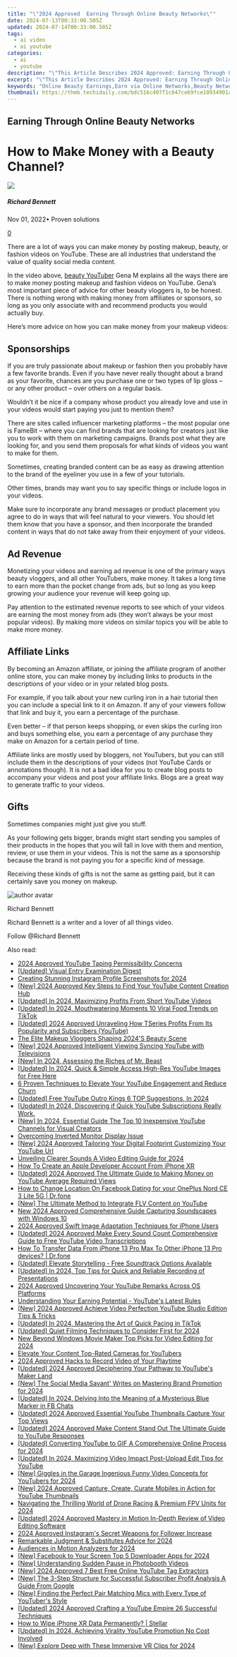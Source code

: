 ```yaml
---
title: "\"2024 Approved  Earning Through Online Beauty Networks\""
date: 2024-07-13T00:33:00.505Z
updated: 2024-07-14T00:33:00.505Z
tags:
  - ai video
  - ai youtube
categories:
  - ai
  - youtube
description: "\"This Article Describes 2024 Approved: Earning Through Online Beauty Networks\""
excerpt: "\"This Article Describes 2024 Approved: Earning Through Online Beauty Networks\""
keywords: "Online Beauty Earnings,Earn via Online Networks,Beauty Network Income,Digital Beauty Profits,Beauty Site Earnings,Web Beauty Revenue,Networking for Beauty Earning"
thumbnail: https://thmb.techidaily.com/bdc516c407f1c047ce69fce10934901af5b77e56306af6bf8cabd1b35043cc3e.jpg
---
```


## Earning Through Online Beauty Networks

# How to Make Money with a Beauty Channel?

![](https://images.wondershare.com/filmora/article-images/richard-bennett.jpg)

##### Richard Bennett

 Nov 01, 2022• Proven solutions

[0](#commentsBoxSeoTemplate)

There are a lot of ways you can make money by posting makeup, beauty, or fashion videos on YouTube. These are all industries that understand the value of quality social media content.

 In the video above, [beauty YouTuber](https://tools.techidaily.com/wondershare/filmora/download/) Gena M explains all the ways there are to make money posting makeup and fashion videos on YouTube. Gena’s most important piece of advice for other beauty vloggers is, to be honest. There is nothing wrong with making money from affiliates or sponsors, so long as you only associate with and recommend products you would actually buy.

Here’s more advice on how you can make money from your makeup videos:

## Sponsorships

If you are truly passionate about makeup or fashion then you probably have a few favorite brands. Even if you have never really thought about a brand as your favorite, chances are you purchase one or two types of lip gloss – or any other product – over others on a regular basis.

Wouldn’t it be nice if a company whose product you already love and use in your videos would start paying you just to mention them?

There are sites called influencer marketing platforms – the most popular one is FameBit – where you can find brands that are looking for creators just like you to work with them on marketing campaigns. Brands post what they are looking for, and you send them proposals for what kinds of videos you want to make for them.

Sometimes, creating branded content can be as easy as drawing attention to the brand of the eyeliner you use in a few of your tutorials.

Other times, brands may want you to say specific things or include logos in your videos.

Make sure to incorporate any brand messages or product placement you agree to do in ways that will feel natural to your viewers. You should let them know that you have a sponsor, and then incorporate the branded content in ways that do not take away from their enjoyment of your videos.

## Ad Revenue

Monetizing your videos and earning ad revenue is one of the primary ways beauty vloggers, and all other YouTubers, make money. It takes a long time to earn more than the pocket change from ads, but so long as you keep growing your audience your revenue will keep going up.

Pay attention to the estimated revenue reports to see which of your videos are earning the most money from ads (they won’t always be your most popular videos). By making more videos on similar topics you will be able to make more money.

## Affiliate Links

By becoming an Amazon affiliate, or joining the affiliate program of another online store, you can make money by including links to products in the descriptions of your video or in your related blog posts.

For example, if you talk about your new curling iron in a hair tutorial then you can include a special link to it on Amazon. If any of your viewers follow that link and buy it, you earn a percentage of the purchase.

Even better – if that person keeps shopping, or even skips the curling iron and buys something else, you earn a percentage of any purchase they make on Amazon for a certain period of time.

Affiliate links are mostly used by bloggers, not YouTubers, but you can still include them in the descriptions of your videos (not YouTube Cards or annotations though). It is not a bad idea for you to create blog posts to accompany your videos and post your affiliate links. Blogs are a great way to generate traffic to your videos.

## Gifts

Sometimes companies might just give you stuff.

As your following gets bigger, brands might start sending you samples of their products in the hopes that you will fall in love with them and mention, review, or use them in your videos. This is not the same as a sponsorship because the brand is not paying you for a specific kind of message.

Receiving these kinds of gifts is not the same as getting paid, but it can certainly save you money on makeup.

![author avatar](https://images.wondershare.com/filmora/article-images/richard-bennett.jpg)

Richard Bennett

Richard Bennett is a writer and a lover of all things video.

Follow @Richard Bennett


<ins class="adsbygoogle"
     style="display:block"
     data-ad-format="autorelaxed"
     data-ad-client="ca-pub-7571918770474297"
     data-ad-slot="1223367746"></ins>



<ins class="adsbygoogle"
     style="display:block"
     data-ad-client="ca-pub-7571918770474297"
     data-ad-slot="8358498916"
     data-ad-format="auto"
     data-full-width-responsive="true"></ins>



<span class="atpl-alsoreadstyle">Also read:</span>
<div><ul>
<li><a href="https://youtube-zero.techidaily.com/approved-youtube-taping-permissibility-concerns/"><u>2024 Approved  YouTube Taping  Permissibility Concerns</u></a></li>
<li><a href="https://screen-recording.techidaily.com/updated-visual-entry-examination-digest/"><u>[Updated] Visual Entry Examination Digest</u></a></li>
<li><a href="https://instagram-video-files.techidaily.com/creating-stunning-instagram-profile-screenshots-for-2024/"><u>Creating Stunning Instagram Profile Screenshots for 2024</u></a></li>
<li><a href="https://youtube-zero.techidaily.com/024-approved-key-steps-to-find-your-youtube-content-creation-hub/"><u>[New] 2024 Approved  Key Steps to Find Your YouTube Content Creation Hub</u></a></li>
<li><a href="https://youtube-zero.techidaily.com/ed-in-2024-maximizing-profits-from-short-youtube-videos/"><u>[Updated] In 2024, Maximizing Profits From Short YouTube Videos</u></a></li>
<li><a href="https://tiktok-videos.techidaily.com/updated-in-2024-mouthwatering-moments-10-viral-food-trends-on-tiktok/"><u>[Updated] In 2024, Mouthwatering Moments  10 Viral Food Trends on TikTok</u></a></li>
<li><a href="https://youtube-zero.techidaily.com/ed-2024-approved-unraveling-how-tseries-profits-from-its-popularity-and-subscribers-youtube/"><u>[Updated] 2024 Approved  Unraveling How TSeries Profits From Its Popularity and Subscribers (YouTube)</u></a></li>
<li><a href="https://youtube-zero.techidaily.com/lite-makeup-vloggers-shaping-2024s-beauty-scene/"><u>The Elite Makeup Vloggers Shaping 2024'S Beauty Scene</u></a></li>
<li><a href="https://youtube-zero.techidaily.com/024-approved-intelligent-viewing-syncing-youtube-with-televisions/"><u>[New] 2024 Approved  Intelligent Viewing  Syncing YouTube with Televisions</u></a></li>
<li><a href="https://youtube-zero.techidaily.com/n-2024-assessing-the-riches-of-mr-beast/"><u>[New] In 2024, Assessing the Riches of Mr. Beast</u></a></li>
<li><a href="https://youtube-zero.techidaily.com/ed-in-2024-quick-and-simple-access-high-res-youtube-images-for-free-here/"><u>[Updated] In 2024, Quick & Simple  Access High-Res YouTube Images for Free Here</u></a></li>
<li><a href="https://youtube-zero.techidaily.com/ven-techniques-to-elevate-your-youtube-engagement-and-reduce-churn/"><u>6 Proven Techniques to Elevate Your YouTube Engagement and Reduce Churn</u></a></li>
<li><a href="https://youtube-zero.techidaily.com/ed-free-youtube-outro-kings-6-top-suggestions-in-2024/"><u>[Updated] Free YouTube Outro Kings  6 TOP Suggestions, In 2024</u></a></li>
<li><a href="https://youtube-zero.techidaily.com/ed-in-2024-discovering-if-quick-youtube-subscriptions-really-work/"><u>[Updated] In 2024, Discovering if Quick YouTube Subscriptions Really Work.</u></a></li>
<li><a href="https://youtube-zero.techidaily.com/n-2024-essential-guide-the-top-10-inexpensive-youtube-channels-for-visual-creators/"><u>[New] In 2024, Essential Guide  The Top 10 Inexpensive YouTube Channels for Visual Creators</u></a></li>
<li><a href="https://network-issues.techidaily.com/overcoming-inverted-monitor-display-issue/"><u>Overcoming Inverted Monitor Display Issue</u></a></li>
<li><a href="https://youtube-zero.techidaily.com/024-approved-tailoring-your-digital-footprint-customizing-your-youtube-url/"><u>[New] 2024 Approved  Tailoring Your Digital Footprint  Customizing Your YouTube Url</u></a></li>
<li><a href="https://youtube-zero.techidaily.com/ling-clearer-sounds-a-video-editing-guide-for-2024/"><u>Unveiling Clearer Sounds  A Video Editing Guide for 2024</u></a></li>
<li><a href="https://apple-account.techidaily.com/how-to-create-an-apple-developer-account-from-iphone-xr-by-drfone-ios/"><u>How To Create an Apple Developer Account From iPhone XR</u></a></li>
<li><a href="https://youtube-zero.techidaily.com/ed-2024-approved-the-ultimate-guide-to-making-money-on-youtube-average-required-views/"><u>[Updated] 2024 Approved  The Ultimate Guide to Making Money on YouTube  Average Required Views</u></a></li>
<li><a href="https://location-social.techidaily.com/how-to-change-location-on-facebook-dating-for-your-oneplus-nord-ce-3-lite-5g-drfone-by-drfone-virtual-android/"><u>How to Change Location On Facebook Dating for your OnePlus Nord CE 3 Lite 5G | Dr.fone</u></a></li>
<li><a href="https://youtube-zero.techidaily.com/he-ultimate-method-to-integrate-flv-content-on-youtube/"><u>[New] The Ultimate Method to Integrate FLV Content on YouTube</u></a></li>
<li><a href="https://sound-tweaking.techidaily.com/new-2024-approved-comprehensive-guide-capturing-soundscapes-with-windows-10/"><u>New 2024 Approved Comprehensive Guide Capturing Soundscapes with Windows 10</u></a></li>
<li><a href="https://some-guidance.techidaily.com/2024-approved-swift-image-adaptation-techniques-for-iphone-users/"><u>2024 Approved  Swift Image Adaptation Techniques for iPhone Users</u></a></li>
<li><a href="https://youtube-zero.techidaily.com/ed-2024-approved-make-every-sound-count-comprehensive-guide-to-free-youtube-video-transcriptions/"><u>[Updated] 2024 Approved  Make Every Sound Count  Comprehensive Guide to Free YouTube Video Transcriptions</u></a></li>
<li><a href="https://review-topics.techidaily.com/how-to-transfer-data-from-iphone-13-pro-max-to-other-iphone-13-pro-devices-drfone-by-drfone-transfer-data-from-ios-transfer-data-from-ios/"><u>How To Transfer Data From iPhone 13 Pro Max To Other iPhone 13 Pro devices? | Dr.fone</u></a></li>
<li><a href="https://youtube-zero.techidaily.com/ed-elevate-storytelling-free-soundtrack-options-available/"><u>[Updated] Elevate Storytelling - Free Soundtrack Options Available</u></a></li>
<li><a href="https://digital-screen-recording.techidaily.com/updated-in-2024-top-tips-for-quick-and-reliable-recording-of-presentations/"><u>[Updated] In 2024, Top Tips for Quick and Reliable Recording of Presentations</u></a></li>
<li><a href="https://youtube-help.techidaily.com/2024-approved-uncovering-your-youtube-remarks-across-os-platforms/"><u>2024 Approved  Uncovering Your YouTube Remarks Across OS Platforms</u></a></li>
<li><a href="https://youtube-zero.techidaily.com/standing-your-earning-potential-youtubes-latest-rules/"><u>Understanding Your Earning Potential - YouTube's Latest Rules</u></a></li>
<li><a href="https://youtube-zero.techidaily.com/024-approved-achieve-video-perfection-youtube-studio-edition-tips-and-tricks/"><u>[New] 2024 Approved  Achieve Video Perfection  YouTube Studio Edition Tips & Tricks</u></a></li>
<li><a href="https://tiktok-video-recordings.techidaily.com/updated-in-2024-mastering-the-art-of-quick-pacing-in-tiktok/"><u>[Updated] In 2024, Mastering the Art of Quick Pacing in TikTok</u></a></li>
<li><a href="https://video-screen-grab.techidaily.com/updated-quiet-filming-techniques-to-consider-first-for-2024/"><u>[Updated] Quiet Filming Techniques to Consider First for 2024</u></a></li>
<li><a href="https://video-ai-editor.techidaily.com/new-beyond-windows-movie-maker-top-picks-for-video-editing-for-2024/"><u>New Beyond Windows Movie Maker Top Picks for Video Editing for 2024</u></a></li>
<li><a href="https://youtube-zero.techidaily.com/te-your-content-top-rated-cameras-for-youtubers/"><u>Elevate Your Content  Top-Rated Cameras for YouTubers</u></a></li>
<li><a href="https://screen-activity-recording.techidaily.com/2024-approved-hacks-to-record-video-of-your-playtime/"><u>2024 Approved  Hacks to Record Video of Your Playtime</u></a></li>
<li><a href="https://youtube-zero.techidaily.com/ed-2024-approved-deciphering-your-pathway-to-youtubes-maker-land/"><u>[Updated] 2024 Approved  Deciphering Your Pathway to YouTube's Maker Land</u></a></li>
<li><a href="https://instagram-clips.techidaily.com/new-the-social-media-savant-writes-on-mastering-brand-promotion-for-2024/"><u>[New] The Social Media Savant' Writes on Mastering Brand Promotion for 2024</u></a></li>
<li><a href="https://facebook-video-content.techidaily.com/updated-in-2024-delving-into-the-meaning-of-a-mysterious-blue-marker-in-fb-chats/"><u>[Updated] In 2024, Delving Into the Meaning of a Mysterious Blue Marker in FB Chats</u></a></li>
<li><a href="https://youtube-zero.techidaily.com/ed-2024-approved-essential-youtube-thumbnails-capture-your-top-views/"><u>[Updated] 2024 Approved  Essential YouTube Thumbnails  Capture Your Top Views</u></a></li>
<li><a href="https://youtube-zero.techidaily.com/ed-2024-approved-make-content-stand-out-the-ultimate-guide-to-youtube-responses/"><u>[Updated] 2024 Approved  Make Content Stand Out  The Ultimate Guide to YouTube Responses</u></a></li>
<li><a href="https://youtube-zero.techidaily.com/ed-converting-youtube-to-gif-a-comprehensive-online-process-for-2024/"><u>[Updated] Converting YouTube to GIF  A Comprehensive Online Process for 2024</u></a></li>
<li><a href="https://youtube-zero.techidaily.com/ed-in-2024-maximizing-video-impact-post-upload-edit-tips-for-youtube/"><u>[Updated] In 2024, Maximizing Video Impact  Post-Upload Edit Tips for YouTube</u></a></li>
<li><a href="https://youtube-zero.techidaily.com/iggles-in-the-garage-ingenious-funny-video-concepts-for-youtubers-for-2024/"><u>[New] Giggles in the Garage  Ingenious Funny Video Concepts for YouTubers for 2024</u></a></li>
<li><a href="https://youtube-zero.techidaily.com/024-approved-capture-create-curate-mobiles-in-action-for-youtube-thumbnails/"><u>[New] 2024 Approved  Capture, Create, Curate  Mobiles in Action for YouTube Thumbnails</u></a></li>
<li><a href="https://extra-skills.techidaily.com/navigating-the-thrilling-world-of-drone-racing-and-premium-fpv-units-for-2024/"><u>Navigating the Thrilling World of Drone Racing & Premium FPV Units for 2024</u></a></li>
<li><a href="https://youtube-zero.techidaily.com/ed-2024-approved-mastery-in-motion-in-depth-review-of-video-editing-software/"><u>[Updated] 2024 Approved  Mastery in Motion  In-Depth Review of Video Editing Software</u></a></li>
<li><a href="https://instagram-video-files.techidaily.com/2024-approved-instagrams-secret-weapons-for-follower-increase/"><u>2024 Approved  Instagram's Secret Weapons for Follower Increase</u></a></li>
<li><a href="https://extra-approaches.techidaily.com/remarkable-judgment-and-substitutes-advice-for-2024/"><u>Remarkable Judgment & Substitutes Advice for 2024</u></a></li>
<li><a href="https://youtube-zero.techidaily.com/nces-in-motion-analyzers-for-2024/"><u>Audiences in Motion Analyzers for 2024</u></a></li>
<li><a href="https://facebook-video-recording.techidaily.com/new-facebook-to-your-screen-top-5-downloader-apps-for-2024/"><u>[New] Facebook to Your Screen  Top 5 Downloader Apps for 2024</u></a></li>
<li><a href="https://some-approaches.techidaily.com/new-understanding-sudden-pause-in-photobooth-videos/"><u>[New] Understanding Sudden Pause in Photobooth Videos</u></a></li>
<li><a href="https://youtube-zero.techidaily.com/024-approved-7-best-free-online-youtube-tag-extractors/"><u>[New] 2024 Approved  7 Best Free Online YouTube Tag Extractors</u></a></li>
<li><a href="https://youtube-zero.techidaily.com/he-3-step-structure-for-successful-subscriber-profit-analysis-a-guide-from-google/"><u>[New] The 3-Step Structure for Successful Subscriber Profit Analysis  A Guide From Google</u></a></li>
<li><a href="https://youtube-zero.techidaily.com/inding-the-perfect-pair-matching-mics-with-every-type-of-youtubers-style/"><u>[New] Finding the Perfect Pair  Matching Mics with Every Type of YouTuber's Style</u></a></li>
<li><a href="https://youtube-zero.techidaily.com/ed-2024-approved-crafting-a-youtube-empire-26-successful-techniques/"><u>[Updated] 2024 Approved  Crafting a YouTube Empire  26 Successful Techniques</u></a></li>
<li><a href="https://review-topics.techidaily.com/how-to-wipe-iphone-xr-data-permanently-stellar-by-stellar-data-recovery-ios-iphone-data-recovery/"><u>How to Wipe iPhone XR Data Permanently? | Stellar</u></a></li>
<li><a href="https://youtube-zero.techidaily.com/ed-in-2024-achieving-virality-youtube-promotion-no-cost-involved/"><u>[Updated] In 2024, Achieving Virality  YouTube Promotion No Cost Involved</u></a></li>
<li><a href="https://youtube-zero.techidaily.com/xplore-deep-with-these-immersive-vr-clips-for-2024/"><u>[New] Explore Deep with These Immersive VR Clips for 2024</u></a></li>
</ul></div>
